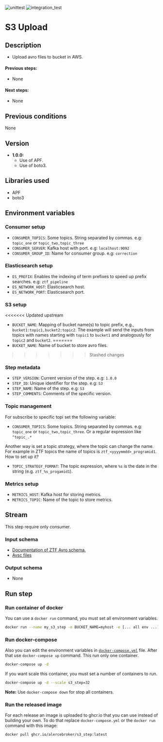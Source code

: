 ![unittest](https://github.com/alercebroker/s3_step/workflows/unittest/badge.svg?branch=main) ![integration_test](https://github.com/alercebroker/s3_step/workflows/integration_test/badge.svg?branch=main)
# S3 Upload

## Description

- Upload avro files to bucket in AWS.

#### Previous steps: 
- None

#### Next steps:
- None

## Previous conditions
None

## Version
- **1.0.0:** 
	- Use of APF.
	- Use of boto3.

## Libraries used
- APF
- boto3

## Environment variables

### Consumer setup

- `CONSUMER_TOPICS`: Some topics. String separated by commas. e.g: `topic_one` or `topic_two,topic_three`
- `CONSUMER_SERVER`: Kafka host with port. e.g: `localhost:9092`
- `CONSUMER_GROUP_ID`: Name for consumer group. e.g: `correction`

### Elasticsearch setup
- `ES_PREFIX`: Enables the indexing of term prefixes to speed up prefix searches. e.g: `ztf_pipeline`
- `ES_NETWORK_HOST`: Elasticsearch host.
- `ES_NETWORK_PORT`: Elasticsearch port.

### S3 setup
<<<<<<< Updated upstream
- `BUCKET_NAME`: Mapping of bucket name(s) to topic prefix, e.g., `bucket1:topic1,bucket2:topic2`. The example will send the inputs from topics with names starting with `topic1` to `bucket1` and analogously for `topic2` and `bucket2`.
=======
- `BUCKET_NAME`: Name of bucket to store avro files.
>>>>>>> Stashed changes

### Step metadata
- `STEP_VERSION`: Current version of the step. e.g: `1.0.0`
- `STEP_ID`: Unique identifier for the step. e.g: `S3`
- `STEP_NAME`: Name of the step. e.g: `S3`
- `STEP_COMMENTS`: Comments of the specific version.

### Topic management
For subscribe to specific topi set the following variable:
- `CONSUMER_TOPICS`: Some topics. String separated by commas. e.g: `topic_one` or `topic_two,topic_three`. Or a regular expression like `^topic_.*`

Another way is set a topic strategy, where the topic can change the name. For example in ZTF topics the name of topics is `ztf_<yyyymmdd>_programid1`. How to set up it?
- `TOPIC_STRATEGY_FORMAT`: The topic expression, where `%s` is the date in the string (e.g. `ztf_%s_progamid1`).

### Metrics setup
- `METRICS_HOST`: Kafka host for storing metrics.
- `METRICS_TOPIC`: Name of the topic to store metrics.




## Stream

This step require only consumer.

### Input schema
- [Documentation of ZTF Avro schema.](https://zwickytransientfacility.github.io/ztf-avro-alert/schema.html)
- [Avsc files](https://github.com/ZwickyTransientFacility/ztf-avro-alert/tree/master/schema)

### Output schema
- None

## Run step

### Run container of docker
You can use a `docker run` command, you must set all environment variables.
```bash
docker run --name my_s3_step -e BUCKET_NAME=myhost -e [... all env ...] -d s3_step:version
```

### Run docker-compose
Also you can edit the environment variables in [`docker-compose.yml`](https://github.com/alercebroker/s3_step/blob/main/docker-compose.yml) file. After that use `docker-compose up` command. This run only one container.

```bash
docker-compose up -d
```

If you want scale this container, you must set a number of containers to run.

```bash
docker-compose up -d --scale s3_step=32
```

**Note:** Use `docker-compose down` for stop all containers.

### Run the released image
For each release an image is uploaded to ghcr.io that you can use instead of building your own. To do that replace `docker-compose.yml` or the `docker run` command with this image:

```bash
docker pull ghcr.io/alercebroker/s3_step:latest
```
